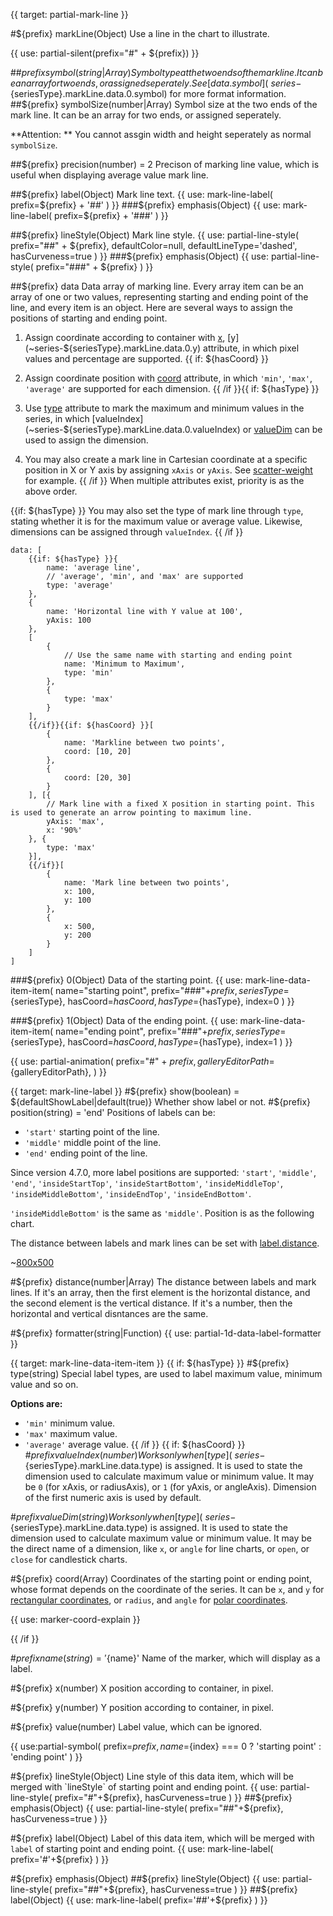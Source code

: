 {{ target: partial-mark-line }}

#${prefix} markLine(Object)
Use a line in the chart to illustrate.

{{ use: partial-silent(prefix="#" + ${prefix}) }}

##${prefix} symbol(string|Array)
Symbol type at the two ends of the mark line. It can be an array for two ends, or assigned seperately. See [data.symbol](~series-${seriesType}.markLine.data.0.symbol) for more format information.
##${prefix} symbolSize(number|Array)
Symbol size at the two ends of the mark line. It can be an array for two ends, or assigned seperately.

**Attention: ** You cannot assgin width and height seperately as normal `symbolSize`.

##${prefix} precision(number) = 2
Precison of marking line value, which is useful when displaying average value mark line.

##${prefix} label(Object)
Mark line text.
{{ use: mark-line-label(
    prefix=${prefix} + '##'
) }}
###${prefix} emphasis(Object)
{{ use: mark-line-label(
    prefix=${prefix} + '###'
) }}

##${prefix} lineStyle(Object)
Mark line style.
{{ use: partial-line-style(
    prefix="##" + ${prefix},
    defaultColor=null,
    defaultLineType='dashed',
    hasCurveness=true
) }}
###${prefix} emphasis(Object)
{{ use: partial-line-style(
    prefix="###" + ${prefix}
) }}

##${prefix} data
Data array of marking line. Every array item can be an array of one or two values, representing starting and ending point of the line, and every item is an object. Here are several ways to assign the positions of starting and ending point.

1. Assign coordinate according to container with [x](~series-${seriesType}.markLine.data.0.x), [y](~series-${seriesType}.markLine.data.0.y) attribute, in which pixel values and percentage are supported.
{{ if: ${hasCoord} }}
2. Assign coordinate position with [coord](~series-${seriesType}.markLine.data.0.coord) attribute, in which `'min'`, `'max'`, `'average'` are supported for each dimension.
{{ /if }}{{ if: ${hasType} }}
3. Use [type](~series-${seriesType}.markLine.data.0.type) attribute to mark the maximum and minimum values in the series, in which [valueIndex](~series-${seriesType}.markLine.data.0.valueIndex) or [valueDim](~series-${seriesType}.markLine.data.0.valueDim) can be used to assign the dimension.

4. You may also create a mark line in Cartesian coordinate at a specific position in X or Y axis by assigning `xAxis` or `yAxis`. See [scatter-weight](${galleryEditorPath}scatter-weight) for example.
{{ /if }}
When multiple attributes exist, priority is as the above order.

{{if: ${hasType} }}
You may also set the type of mark line through `type`, stating whether it is for the maximum value or average value. Likewise, dimensions can be assigned through `valueIndex`.
{{ /if }}
```
data: [
    {{if: ${hasType} }}{
        name: 'average line',
        // 'average', 'min', and 'max' are supported
        type: 'average'
    },
    {
        name: 'Horizontal line with Y value at 100',
        yAxis: 100
    },
    [
        {
            // Use the same name with starting and ending point
            name: 'Minimum to Maximum',
            type: 'min'
        },
        {
            type: 'max'
        }
    ],
    {{/if}}{{if: ${hasCoord} }}[
        {
            name: 'Markline between two points',
            coord: [10, 20]
        },
        {
            coord: [20, 30]
        }
    ], [{
        // Mark line with a fixed X position in starting point. This is used to generate an arrow pointing to maximum line.
        yAxis: 'max',
        x: '90%'
    }, {
        type: 'max'
    }],
    {{/if}}[
        {
            name: 'Mark line between two points',
            x: 100,
            y: 100
        },
        {
            x: 500,
            y: 200
        }
    ]
]
```

###${prefix} 0(Object)
Data of the starting point.
{{ use: mark-line-data-item-item(
    name="starting point",
    prefix="###"+${prefix},
    seriesType=${seriesType},
    hasCoord=${hasCoord},
    hasType=${hasType},
    index=0
) }}

###${prefix} 1(Object)
Data of the ending point.
{{ use: mark-line-data-item-item(
    name="ending point",
    prefix="###"+${prefix},
    seriesType=${seriesType},
    hasCoord=${hasCoord},
    hasType=${hasType},
    index=1
) }}

{{ use: partial-animation(
    prefix="#" + ${prefix},
    galleryEditorPath=${galleryEditorPath},
) }}


{{ target: mark-line-label }}
#${prefix} show(boolean) = ${defaultShowLabel|default(true)}
Whether show label or not.
#${prefix} position(string) = 'end'
Positions of labels can be:
+ `'start'` starting point of the line.
+ `'middle'` middle point of the line.
+ `'end'` ending point of the line.

Since version 4.7.0, more label positions are supported: `'start'`, `'middle'`, `'end'`, `'insideStartTop'`, `'insideStartBottom'`, `'insideMiddleTop'`, `'insideMiddleBottom'`, `'insideEndTop'`, `'insideEndBottom'`.

`'insideMiddleBottom'` is the same as `'middle'`. Position is as the following chart.

The distance between labels and mark lines can be set with [label.distance](~series-${seriesType}.markLine.label.distance).

~[800x500](${galleryViewPath}bar-markline&reset=1&edit=1)

#${prefix} distance(number|Array)
The distance between labels and mark lines. If it's an array, then the first element is the horizontal distance, and the second element is the vertical distance. If it's a number, then the horizontal and vertical disntances are the same.

#${prefix} formatter(string|Function)
{{ use: partial-1d-data-label-formatter }}



{{ target: mark-line-data-item-item }}
{{ if: ${hasType} }}
#${prefix} type(string)
Special label types, are used to label maximum value, minimum value and so on.

**Options are:**
+ `'min'` minimum value.
+ `'max'` maximum value.
+ `'average'` average value.
{{ /if }}
{{ if: ${hasCoord} }}
#${prefix} valueIndex(number)
Works only when [type](~series-${seriesType}.markLine.data.type) is assigned. It is used to state the dimension used to calculate maximum value or minimum value. It may be `0` (for xAxis, or radiusAxis), or `1` (for yAxis, or angleAxis). Dimension of the first numeric axis is used by default.

#${prefix} valueDim(string)
Works only when [type](~series-${seriesType}.markLine.data.type) is assigned. It is used to state the dimension used to calculate maximum value or minimum value. It may be the direct name of a dimension, like `x`, or `angle` for line charts, or `open`, or `close` for candlestick charts.

#${prefix} coord(Array)
Coordinates of the starting point or ending point, whose format depends on the coordinate of the series. It can be `x`, and `y` for [rectangular coordinates](~grid), or `radius`, and `angle` for [polar coordinates](~polar).

{{ use: marker-coord-explain }}

{{ /if }}

#${prefix} name(string) = '${name}'
Name of the marker, which will display as a label.

#${prefix} x(number)
X position according to container, in pixel.

#${prefix} y(number)
Y position according to container, in pixel.

#${prefix} value(number)
Label value, which can be ignored.

{{ use:partial-symbol(
    prefix=${prefix},
    name=${index} === 0 ? 'starting point' : 'ending point'
) }}

#${prefix} lineStyle(Object)
Line style of this data item, which will be merged with `lineStyle` of starting point and ending point.
{{ use: partial-line-style(
    prefix="#"+${prefix},
    hasCurveness=true
) }}
##${prefix} emphasis(Object)
{{ use: partial-line-style(
    prefix="##"+${prefix},
    hasCurveness=true
) }}

#${prefix} label(Object)
Label of this data item, which will be merged with `label` of starting point and ending point.
{{ use: mark-line-label(
    prefix='#'+${prefix}
) }}

#${prefix} emphasis(Object)
##${prefix} lineStyle(Object)
{{ use: partial-line-style(
    prefix="##"+${prefix},
    hasCurveness=true
) }}
##${prefix} label(Object)
{{ use: mark-line-label(
    prefix='##'+${prefix}
) }}
